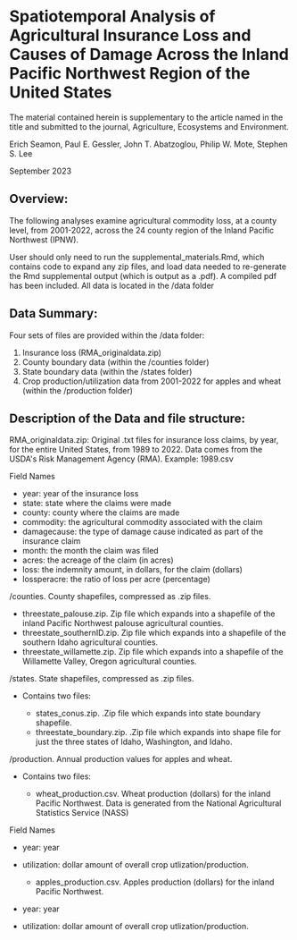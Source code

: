 # Spatiotemporal Analysis of Agricultural Insurance Loss and Causes of Damage Across the Inland Pacific Northwest Region of the United States

The material contained herein is supplementary to the article named in the title and submitted to the journal, Agriculture, Ecosystems and Environment.

Erich Seamon, Paul E. Gessler, John T. Abatzoglou, Philip W. Mote, Stephen S. Lee 

September 2023

## Overview:

The following analyses examine agricultural commodity loss, at a county level, from 2001-2022, across the 24 county region of the Inland Pacific Northwest (IPNW). 

User should only need to run the supplemental_materials.Rmd, which contains code to expand any zip files, and load data needed to re-generate the Rmd supplemental output (which is output as a .pdf).  A compiled pdf has been included.  All data is located in the /data folder

## Data Summary:

Four sets of files are provided within the /data folder:

1. Insurance loss (RMA_originaldata.zip)
2. County boundary data (within the /counties folder)
3. State boundary data (within the /states folder)
4. Crop production/utilization data from 2001-2022 for apples and wheat (within the /production folder)

## Description of the Data and file structure:

RMA_originaldata.zip: Original .txt files for insurance loss claims, by year, for the entire United States, from 1989 to 2022. Data comes from the USDA's Risk Management Agency (RMA). Example: 1989.csv

Field Names

* year: year of the insurance loss
* state: state where the claims were made
* county: county where the claims are made
* commodity:  the agricultural commodity associated with the claim
* damagecause: the type of damage cause indicated as part of the insurance claim
* month: the month the claim was filed
* acres: the acreage of the claim (in acres)
* loss: the indemnity amount, in dollars, for the claim (dollars)
* lossperacre: the ratio of loss per acre (percentage)

/counties. County shapefiles, compressed as .zip files.
 
  - threestate_palouse.zip.  Zip file which expands into a shapefile of the inland Pacific Northwest palouse agricultural counties.
  - threestate_southernID.zip.  Zip file which expands into a shapefile of the southern Idaho agricultural counties.
  - threestate_willamette.zip.  Zip file which expands into a shapefile of the Willamette Valley, Oregon agricultural counties.
   
/states. State shapefiles, compressed as .zip files.

- Contains two files:
  
  - states_conus.zip.  .Zip file which expands into state boundary shapefile.
  - threestate_boundary.zip. .Zip file which expands into shape file for just the three states of Idaho, Washington, and Idaho.

/production. Annual production values for apples and wheat.

- Contains two files:
  
  - wheat_production.csv.  Wheat production (dollars) for the inland Pacific Northwest.  Data is generated from the National Agricultural Statistics Service (NASS)
  
Field Names

* year: year 
* utilization: dollar amount of overall crop utlization/production.
  
  - apples_production.csv.  Apples production (dollars) for the inland Pacific Northwest.
  
* year: year 
* utilization: dollar amount of overall crop utlization/production.
